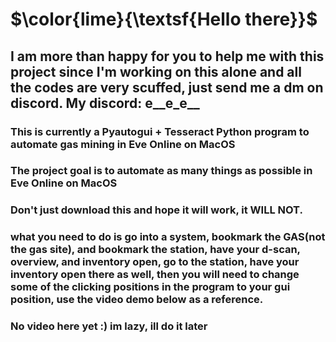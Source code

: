 # $\color{lime}{\textsf{Hello there}}$
## I am more than happy for you to help me with this project since I'm working on this alone and all the codes are very scuffed, just send me a dm on discord. My discord: e__e_e__


### This is currently a Pyautogui + Tesseract Python program to automate gas mining in Eve Online on MacOS

### The project goal is to automate as many things as possible in Eve Online on MacOS

### Don't just download this and hope it will work, it WILL **NOT**.

### what you need to do is go into a system, bookmark the GAS(not the gas site), and bookmark the station, have your d-scan, overview, and inventory open, go to the station, have your inventory open there as well, then you will need to change some of the clicking positions in the program to your gui position, use the video demo below as a reference.

### No video here yet :) im lazy, ill do it later
